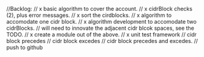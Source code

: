 //Backlog:
//  x basic algorithm to cover the account.
//  x cidrBlock checks (2), plus error messages.
//  x sort the cirdblocks.
//  x algorithm to accomodate one cidr block.
//  x algorithm development to accomodate two cidrBlocks.
//		will need to innovate the adjacent cidr blcok spaces, see the TODO.
//  x create a module out of the above.
//  x unit test framework
		// cidr block precedes
		// cidr block excedes
		// cidr block precedes and excedes.
//  push to github
